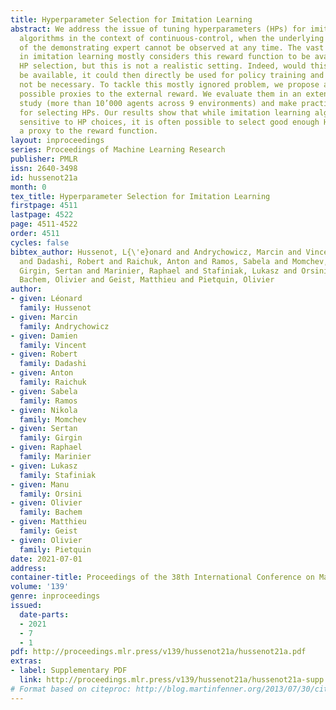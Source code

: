 ```yaml
---
title: Hyperparameter Selection for Imitation Learning
abstract: We address the issue of tuning hyperparameters (HPs) for imitation learning
  algorithms in the context of continuous-control, when the underlying reward function
  of the demonstrating expert cannot be observed at any time. The vast literature
  in imitation learning mostly considers this reward function to be available for
  HP selection, but this is not a realistic setting. Indeed, would this reward function
  be available, it could then directly be used for policy training and imitation would
  not be necessary. To tackle this mostly ignored problem, we propose a number of
  possible proxies to the external reward. We evaluate them in an extensive empirical
  study (more than 10’000 agents across 9 environments) and make practical recommendations
  for selecting HPs. Our results show that while imitation learning algorithms are
  sensitive to HP choices, it is often possible to select good enough HPs through
  a proxy to the reward function.
layout: inproceedings
series: Proceedings of Machine Learning Research
publisher: PMLR
issn: 2640-3498
id: hussenot21a
month: 0
tex_title: Hyperparameter Selection for Imitation Learning
firstpage: 4511
lastpage: 4522
page: 4511-4522
order: 4511
cycles: false
bibtex_author: Hussenot, L{\'e}onard and Andrychowicz, Marcin and Vincent, Damien
  and Dadashi, Robert and Raichuk, Anton and Ramos, Sabela and Momchev, Nikola and
  Girgin, Sertan and Marinier, Raphael and Stafiniak, Lukasz and Orsini, Manu and
  Bachem, Olivier and Geist, Matthieu and Pietquin, Olivier
author:
- given: Léonard
  family: Hussenot
- given: Marcin
  family: Andrychowicz
- given: Damien
  family: Vincent
- given: Robert
  family: Dadashi
- given: Anton
  family: Raichuk
- given: Sabela
  family: Ramos
- given: Nikola
  family: Momchev
- given: Sertan
  family: Girgin
- given: Raphael
  family: Marinier
- given: Lukasz
  family: Stafiniak
- given: Manu
  family: Orsini
- given: Olivier
  family: Bachem
- given: Matthieu
  family: Geist
- given: Olivier
  family: Pietquin
date: 2021-07-01
address:
container-title: Proceedings of the 38th International Conference on Machine Learning
volume: '139'
genre: inproceedings
issued:
  date-parts:
  - 2021
  - 7
  - 1
pdf: http://proceedings.mlr.press/v139/hussenot21a/hussenot21a.pdf
extras:
- label: Supplementary PDF
  link: http://proceedings.mlr.press/v139/hussenot21a/hussenot21a-supp.pdf
# Format based on citeproc: http://blog.martinfenner.org/2013/07/30/citeproc-yaml-for-bibliographies/
---
```


